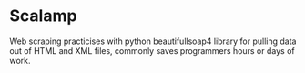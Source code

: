 # Scalamp
Web scraping practicises with python beautifullsoap4  library for pulling data out of HTML and XML files, commonly saves programmers hours or days of work.
